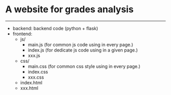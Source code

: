 # A website for grades analysis
---
- backend: backend code (python + flask)
- frontend: 
  - js/
    - main.js (for common js code using in every page.)
    - index.js (for dedicate js code using in a given page.)
    - xxx.js
  - css/
    - main.css (for common css style using in every page.)
    - index.css
    - xxx.css
  - index.html
  - xxx.html